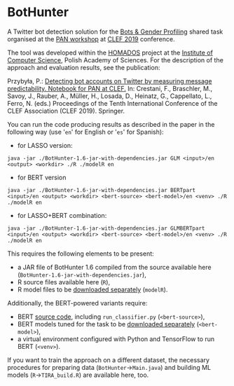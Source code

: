 # BotHunter

A Twitter bot detection solution for the [Bots & Gender Profiling](https://pan.webis.de/clef19/pan19-web/author-profiling.html) shared task organised at the [PAN workshop](https://pan.webis.de/) at [CLEF 2019](http://clef2019.clef-initiative.eu/) conference.

The tool was developed within the [HOMADOS](https://homados.ipipan.waw.pl/) project at the [Institute of Computer Science](https://ipipan.waw.pl/), Polish Academy of Sciences. For the description of the approach and evaluation results, see the publication:

Przybyła, P.: [Detecting bot accounts on Twitter by measuring message predictability. Notebook for PAN at CLEF.](<https://pan.webis.de/clef19/pan19-web/proceedings.html>) In: Crestani, F., Braschler, M., Savoy, J., Rauber, A., Müller, H., Losada, D., Heinatz, G., Cappellato, L., Ferro, N. (eds.) Proceedings of the Tenth International Conference of the CLEF Association (CLEF 2019). Springer.

You can run the code producing results as described in the paper in the following way (use '`en`' for English or '`es`' for Spanish):
- for LASSO version:

`java -jar ./BotHunter-1.6-jar-with-dependencies.jar GLM <input>/en <output> <workdir> ./R ./modelR en`
- for BERT version

`java -jar ./BotHunter-1.6-jar-with-dependencies.jar BERTpart <input>/en <output> <workdir> <bert-source> <bert-model>/en <venv> ./R ./modelR en`
- for LASSO+BERT combination:

`java -jar ./BotHunter-1.6-jar-with-dependencies.jar GLMBERTpart <input>/en <output> <workdir> <bert-source> <bert-model>/en <venv> ./R ./modelR en`

This requires the following elements to be present:
- a JAR file of BotHunter 1.6 compiled from the source available here (`BotHunter-1.6-jar-with-dependencies.jar`),
- R source files available here (`R`),
- R model files to be [downloaded separately](http://homados.ipipan.waw.pl/bothunter-data/modelR.zip) (`modelR`).

Additionally, the BERT-powered variants require:
- BERT [source code](https://github.com/google-research/bert), including `run_classifier.py` (`<bert-source>`),
- BERT models tuned for the task to be [downloaded separately](http://homados.ipipan.waw.pl/bothunter-data/bert-model.zip) (`<bert-model>`),
- a virtual environment configured with Python and TensorFlow to run BERT (`<venv>`).

If you want to train the approach on a different dataset, the necessary procedures for preparing data (`BotHunter`->`Main.java`) and building ML models (`R`->`TIRA_build.R`) are available here, too.


